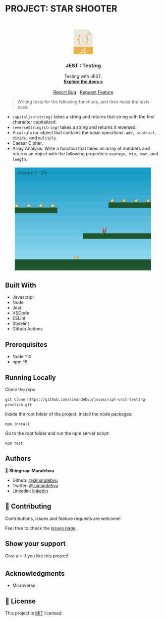 # PROJECT: STAR SHOOTER


<br />
<p align="center">
  <a href="https://github.com/simandebvu/javascript-unit-testing-practice">
    <img src="js-image.png" alt="Logo" width="80" height="80">
  </a>

  <h3 align="center">JEST : Testing </h3>

  <p align="center">
    Testing with JEST.
    <br />
    <a href="https://github.com/simandebvu/javascript-unit-testing-practice"><strong>Explore the docs »</strong></a>
    <br />
    <br />
    <a href="https://github.com/simandebvu/javascript-unit-testing-practice/issues/">Report Bug</a>
    ·
    <a href="https://github.com/simandebvu/javascript-unit-testing-practice/">Request Feature</a>
  </p>
</p>

> Writing tests for the following functions, and then make the tests pass!

- `capitalize(string)` takes a string and returns that string with the first character capitalized.
- `reverseString(string)` takes a string and returns it reversed.
- A `calculator` object that contains the basic operations: `add, subtract, divide,` and `multiply`.
- Caesar Cipher.
- Array Analysis. Write a function that takes an array of numbers and returns an object with the following properties: `average, min, max,` and `length`.

![screenshot](./app-screenshot.gif)

## Built With

- Javascript
- Node
- Jest
- VSCode
- ESLint
- Stylelint
- Github Actions

## Prerequisites

- Node ^10
- npm ^6
  
## Running Locally

Clone the repo:

`git clone https://github.com/simandebvu/javascript-unit-testing-practice.git`

Inside the root folder of the project, install the node packages:

`npm install`

Go to the root folder and run the npm server script:

`npm test`
  
## Authors

👤 **Shingirayi Mandebvu**

- Github: [@simandebvu](https://github.com/simandebvu)
- Twitter: [@simandebvu](https://twitter.com/simandebvu)
- Linkedin: [linkedin](https://linkedin.com/in/simandebvu)

## 🤝 Contributing

Contributions, issues and feature requests are welcome!

Feel free to check the [issues page](issues/).

## Show your support

Give a ⭐️ if you like this project!

## Acknowledgments

- Microverse

## 📝 License

This project is [MIT](lic.url) licensed.
